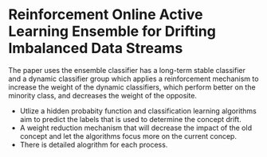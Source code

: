 # Reinforcement Online Active Learning Ensemble for Drifting Imbalanced Data Streams

The paper uses the ensemble classifier has a long-term stable classifier and a dynamic classifier group which applies a reinforcement mechanism to increase the weight of the dynamic classifiers, which perform better on the minority class, and decreases the weight of the opposite.

- Utlize a hidden probabity function and classification learning algorithms aim to predict the labels that is used to determine the concept drift.
- A weight reduction mechanism that will decrease the impact of the old concept and let the algorithms focus more
  on the current concep.
- There is detailed alogrithm for each process.
